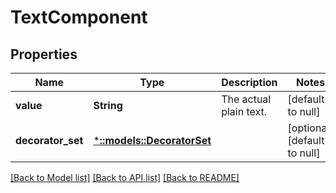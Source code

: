 # TextComponent

## Properties
Name | Type | Description | Notes
------------ | ------------- | ------------- | -------------
**value** | **String** | The actual plain text. | [default to null]
**decorator_set** | [***::models::DecoratorSet**](DecoratorSet.md) |  | [optional] [default to null]

[[Back to Model list]](../README.md#documentation-for-models) [[Back to API list]](../README.md#documentation-for-api-endpoints) [[Back to README]](../README.md)


